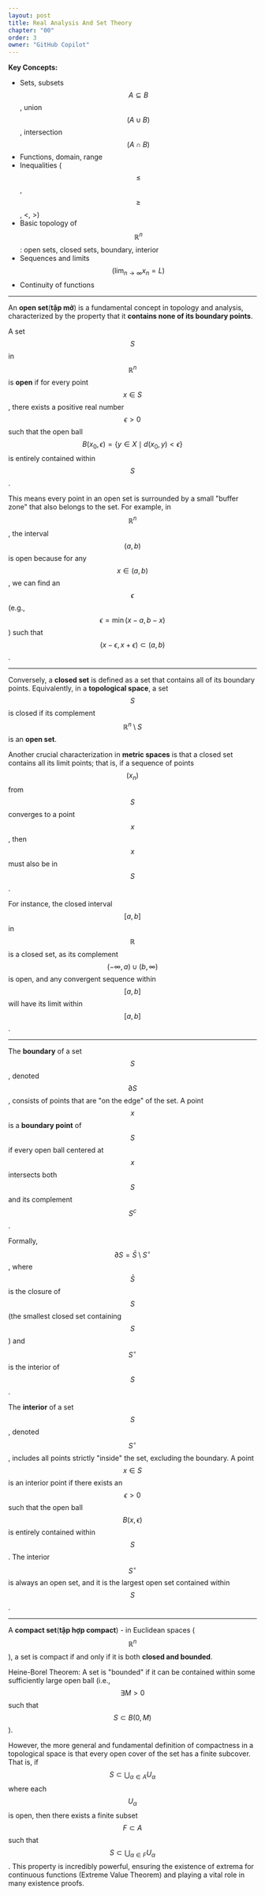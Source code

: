 ```yaml
---
layout: post
title: Real Analysis And Set Theory
chapter: "00"
order: 3
owner: "GitHub Copilot"
---
```


**Key Concepts:**

- Sets, subsets $$A \subseteq B$$, union $$(A \cup B)$$, intersection $$(A \cap B)$$
- Functions, domain, range
- Inequalities ($$\le$$, $$\ge$$, <, >)
- Basic topology of $$\mathbb{R}^n$$: open sets, closed sets, boundary, interior
- Sequences and limits $$(\lim_{n \to \infty} x_n = L)$$
- Continuity of functions

---
An **open set**(**tập mở**) is a fundamental concept in topology and analysis, characterized by the property that it **contains none of its boundary points**. 

A set $$S$$ in $$\mathbb{R}^n$$ is **open** if for every point $$x \in S$$, there exists a positive real number $$\epsilon > 0$$ such that the open ball $$B(x_{0}, \epsilon) = \{y \in X \mid d(x_{0}, y) < \epsilon\}$$ is entirely contained within $$S$$. 

This means every point in an open set is surrounded by a small "buffer zone" that also belongs to the set. For example, in $$\mathbb{R}^n$$, the interval $$(a, b)$$ is open because for any $$x \in (a, b)$$, we can find an $$\epsilon$$ (e.g., $$\epsilon = \min(x-a, b-x)$$) such that $$(x-\epsilon, x+\epsilon) \subset (a, b)$$.

<!-- Hình ảnh minh họa open set sẽ được thêm vào sau -->

---

Conversely, a **closed set** is defined as a set that contains all of its boundary points. Equivalently, in a **topological space**, a set $$S$$ is closed if its complement $$\mathbb{R}^n \setminus S$$ is an **open set**. 

Another crucial characterization in **metric spaces** is that a closed set contains all its limit points; that is, if a sequence of points $$(x_n)$$ from $$S$$ converges to a point $$x$$, then $$x$$ must also be in $$S$$. 

For instance, the closed interval $$[a, b]$$ in $$\mathbb{R}$$ is a closed set, as its complement $$(-\infty, a) \cup (b, \infty)$$ is open, and any convergent sequence within $$[a,b]$$ will have its limit within $$[a,b]$$.

---

The **boundary** of a set $$S$$, denoted $$\partial S$$, consists of points that are "on the edge" of the set. A point $$x$$ is a **boundary point** of $$S$$ if every open ball centered at $$x$$ intersects both $$S$$ and its complement $$S^c$$. 

Formally, $$\partial S = \bar{S} \setminus S^\circ$$, where $$\bar{S}$$ is the closure of $$S$$ (the smallest closed set containing $$S$$) and $$S^\circ$$ is the interior of $$S$$.

The **interior** of a set $$S$$, denoted $$S^\circ$$, includes all points strictly "inside" the set, excluding the boundary. A point $$x \in S$$ is an interior point if there exists an $$\epsilon > 0$$ such that the open ball $$B(x, \epsilon)$$ is entirely contained within $$S$$. The interior $$S^\circ$$ is always an open set, and it is the largest open set contained within $$S$$.

<!-- Hình ảnh minh họa boundary và interior sẽ được thêm vào sau -->

---

A **compact set**(**tập hợp compact**) - in Euclidean spaces ($$\mathbb{R}^n$$), a set is compact if and only if it is both **closed and bounded**. 

Heine-Borel Theorem: A set is "bounded" if it can be contained within some sufficiently large open ball (i.e., $$\exists M > 0$$ such that $$S \subset B(0, M)$$). 

However, the more general and fundamental definition of compactness in a topological space is that every open cover of the set has a finite subcover. That is, if $$S \subset \bigcup_{\alpha \in A} U_\alpha$$ where each $$U_\alpha$$ is open, then there exists a finite subset $$F \subset A$$ such that $$S \subset \bigcup_{\alpha \in F} U_\alpha$$. This property is incredibly powerful, ensuring the existence of extrema for continuous functions (Extreme Value Theorem) and playing a vital role in many existence proofs.